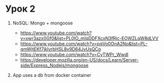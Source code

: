 # Урок 2

1. NoSQL: Mongo + mongoose
   - https://www.youtube.com/watch?v=xwr3azx0Gf0&list=PL0lO_mIqDDFXcxN3fRjc-EOWZLqW8dLVV
   - https://www.youtube.com/watch?v=pqVo0OnA2No&list=PL-qmWjtEKf7jklvrbHSL8v9D64JvUsQCo
   - https://www.youtube.com/watch?v=CyTWPr_WwdI
   - https://developer.mozilla.org/en-US/docs/Learn/Server-side/Express_Nodejs/mongoose

2. App uses a db from docker container
